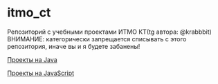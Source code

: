 # itmo_ct
Репозиторий с учебными проектами ИТМО КТ(tg автора: @krabbbit)
ВНИМАНИЕ: категорически запрещается списывать с этого репозитория, иначе вы и я будете забанены! 

[Проекты на Java](https://github.com/krappis4/itmo_ct/edit/main/java-solutions)

[Проекты на JavaScript](https://github.com/krappis4/itmo_ct/edit/main/javascript-solutions)
